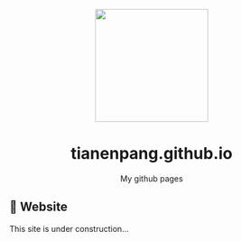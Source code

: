 <p align="center">
  <a href="https://tianenpang.github.io">
    <img width="200" src="https://desktop.github.com/images/desktop-icon.svg">
  </a>
</p>

<h1 align="center">tianenpang.github.io</h1>

<div align="center">
  <p align="center">
    My github pages
  </p>
</div>

## 🔨 Website
This site is under construction...
